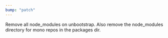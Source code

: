 ```yaml
---
bump: "patch"
---
```


Remove all node_modules on unbootstrap. Also remove the node_modules directory
for mono repos in the packages dir.
